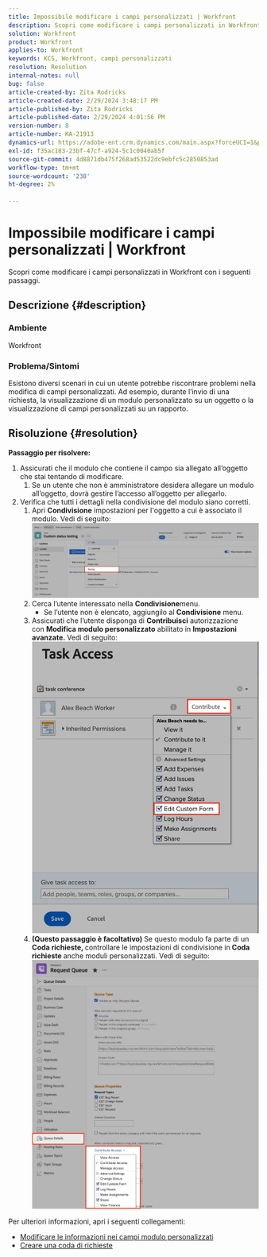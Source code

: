 ```yaml
---
title: Impossibile modificare i campi personalizzati | Workfront
description: Scopri come modificare i campi personalizzati in Workfront
solution: Workfront
product: Workfront
applies-to: Workfront
keywords: KCS, Workfront, campi personalizzati
resolution: Resolution
internal-notes: null
bug: false
article-created-by: Zita Rodricks
article-created-date: 2/29/2024 3:48:17 PM
article-published-by: Zita Rodricks
article-published-date: 2/29/2024 4:01:56 PM
version-number: 8
article-number: KA-21913
dynamics-url: https://adobe-ent.crm.dynamics.com/main.aspx?forceUCI=1&pagetype=entityrecord&etn=knowledgearticle&id=9ee9daee-19d7-ee11-9078-000d3a3110f0
exl-id: f35ac183-23bf-47cf-a924-5c1c0040ab5f
source-git-commit: 4d8871db475f268ad53522dc9ebfc5c2850853ad
workflow-type: tm+mt
source-wordcount: '238'
ht-degree: 2%

---
```


# Impossibile modificare i campi personalizzati | Workfront


Scopri come modificare i campi personalizzati in Workfront con i seguenti passaggi.

## Descrizione {#description}


### <b>Ambiente</b>

Workfront



### <b>Problema/Sintomi</b>

Esistono diversi scenari in cui un utente potrebbe riscontrare problemi nella modifica di campi personalizzati. Ad esempio, durante l’invio di una richiesta, la visualizzazione di un modulo personalizzato su un oggetto o la visualizzazione di campi personalizzati su un rapporto.


## Risoluzione {#resolution}

<b>Passaggio per risolvere:</b>
1. Assicurati che il modulo che contiene il campo sia allegato all’oggetto che stai tentando di modificare.
   1. Se un utente che non è amministratore desidera allegare un modulo all’oggetto, dovrà gestire l’accesso all’oggetto per allegarlo.
2. Verifica che tutti i dettagli nella condivisione del modulo siano corretti.
   1. Apri <b>Condivisione</b> impostazioni per l&#39;oggetto a cui è associato il modulo. Vedi di seguito:![](assets/d4ce1013-76e3-ed11-a7c7-6045bd006704.png)
   2. Cerca l’utente interessato nella <b>Condivisione</b>menu.
      - Se l’utente non è elencato, aggiungilo al <b>Condivisione</b> menu.
   3. Assicurati che l’utente disponga di <b>Contribuisci</b> autorizzazione con <b>Modifica modulo personalizzato</b> abilitato in <b>Impostazioni avanzate. </b>Vedi di seguito:![](assets/469b16e9-75e3-ed11-a7c7-6045bd006704.png)
   4. <b>(Questo passaggio è facoltativo) </b>Se questo modulo fa parte di un<b> Coda richieste, </b>controllare le impostazioni di condivisione in<b> Coda richieste </b>anche moduli personalizzati. Vedi di seguito:![](assets/5104626f-75e3-ed11-a7c7-6045bd006704.png)




Per ulteriori informazioni, apri i seguenti collegamenti:

- [Modificare le informazioni nei campi modulo personalizzati](https://experienceleague.adobe.com/docs/workfront/using/basics/work-with-custom-forms/edit-custom-forms.html?lang=en)
- [Creare una coda di richieste](https://experienceleague.adobe.com/docs/workfront/using/manage-work/requests/create-and-manage-request-queues/create-request-queue.html?lang=en)
